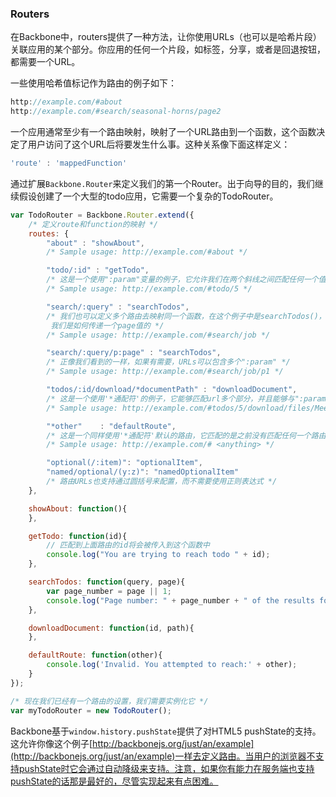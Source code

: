 ### Routers

在Backbone中，routers提供了一种方法，让你使用URLs（也可以是哈希片段）关联应用的某个部分。你应用的任何一个片段，如标签，分享，或者是回退按钮，都需要一个URL。

一些使用哈希值标记作为路由的例子如下：

```javascript
http://example.com/#about
http://example.com/#search/seasonal-horns/page2
```

一个应用通常至少有一个路由映射，映射了一个URL路由到一个函数，这个函数决定了用户访问了这个URL后将要发生什么事。这种关系像下面这样定义：

```javascript
'route' : 'mappedFunction'
```

通过扩展`Backbone.Router`来定义我们的第一个Router。出于向导的目的，我们继续假设创建了一个大型的todo应用，它需要一个复杂的TodoRouter。

```javascript
var TodoRouter = Backbone.Router.extend({
    /* 定义route和function的映射 */
    routes: {
        "about" : "showAbout",
        /* Sample usage: http://example.com/#about */

        "todo/:id" : "getTodo",
        /* 这是一个使用":param"变量的例子，它允许我们在两个斜线之间匹配任何一个值 */ 
        /* Sample usage: http://example.com/#todo/5 */

        "search/:query" : "searchTodos",
        /* 我们也可以定义多个路由去映射同一个函数，在这个例子中是searchTodos()，注意下面当page存在的时候
         我们是如何传递一个page值的 */ 
        /* Sample usage: http://example.com/#search/job */

        "search/:query/p:page" : "searchTodos",
        /* 正像我们看到的一样，如果有需要，URLs可以包含多个":param" */
        /* Sample usage: http://example.com/#search/job/p1 */

        "todos/:id/download/*documentPath" : "downloadDocument",
        /* 这是一个使用'*通配符'的例子，它能够匹配url多个部分，并且能够与":param"进行合并 */ 
        /* Sample usage: http://example.com/#todos/5/download/files/Meeting_schedule.doc */

        "*other"    : "defaultRoute",
        /* 这是一个同样使用'*通配符'默认的路由，它匹配的是之前没有匹配任何一个路由的url或者是用户手动输入了一个错误的url*/
        /* Sample usage: http://example.com/# <anything> */

        "optional(/:item)": "optionalItem",
        "named/optional/(y:z)": "namedOptionalItem"
        /* 路由URLs也支持通过圆括号来配置，而不需要使用正则表达式 */
    },

    showAbout: function(){
    },

    getTodo: function(id){
        // 匹配到上面路由的id将会被传入到这个函数中
        console.log("You are trying to reach todo " + id);
    },

    searchTodos: function(query, page){
        var page_number = page || 1;
        console.log("Page number: " + page_number + " of the results for todos containing the word: " + query);
    },

    downloadDocument: function(id, path){
    },

    defaultRoute: function(other){
        console.log('Invalid. You attempted to reach:' + other);
    }
});

/* 现在我们已经有一个路由的设置，我们需要实例化它 */
var myTodoRouter = new TodoRouter();
```

Backbone基于`window.history.pushState`提供了对HTML5 pushState的支持。这允许你像这个例子[http://backbonejs.org/just/an/example](http://backbonejs.org/just/an/example)一样去定义路由。当用户的浏览器不支持pushState时它会通过自动降级来支持。注意，如果你有能力在服务端也支持pushState的话那是最好的，尽管实现起来有点困难。


